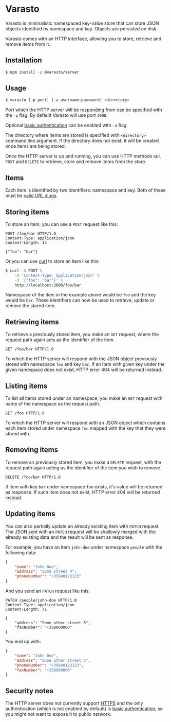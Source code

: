 # Varasto

Varasto is minimalistic namespaced key-value store that can store JSON objects
identified by namespace and key. Objects are persisted on disk.

Varasto comes with an HTTP interface, allowing you to store, retrieve and
remove items from it.

## Installation

```bash
$ npm install -g @varasto/server
```

## Usage

```bash
$ varasto [-p port] [-a username:password] <directory>
```

Port which the HTTP server will be responding from can be specified with the
`-p` flag. By default Varasto will use port `3000`.

Optional [basic authentication](https://en.wikipedia.org/wiki/Basic_access_authentication)
can be enabled with `-a` flag.

The directory where items are stored is specified with `<directory>` command
line argument. If the directory does not exist, it will be created once items
are being stored.

Once the HTTP server is up and running, you can use HTTP methods `GET`, `POST`
and `DELETE` to retrieve, store and remove items from the store.

## Items

Each item is identified by two identifiers: namespace and key. Both of these
must be [valid URL slugs](https://ihateregex.io/expr/url-slug/).

## Storing items

To store an item, you can use a `POST` request like this:

```http
POST /foo/bar HTTP/1.0
Content-Type: application/json
Content-Length: 14

{"foo": "bar"}
```

Or you can use [curl](https://curl.haxx.se) to store an item like this:

```bash
$ curl -X POST \
    -H 'Content-Type: application/json' \
    -d '{"foo": "bar"}' \
    http://localhost:3000/foo/bar
```

Namespace of the item in the example above would be `foo` and the key would be
`bar`. These identifiers can now be used to retrieve, update or remove the
stored item.

## Retrieving items

To retrieve a previously stored item, you make an `GET` request, where the
request path again acts as the identifier of the item.

```http
GET /foo/bar HTTP/1.0
```

To which the HTTP server will respond with the JSON object previously stored
with namespace `foo` and key `bar`. If an item with given key under the given
namespace does not exist, HTTP error 404 will be returned instead.

## Listing items

To list all items stored under an namespace, you make an `GET` request with
name of the namespace as the request path.

```http
GET /foo HTTP/1.0
```

To which the HTTP server will respond with an JSON object which contains
each item stored under namespace `foo` mapped with the key that they were
stored with.

## Removing items

To remove an previously stored item, you make a `DELETE` request, with the
request path again acting as the identifier of the item you wish to remove.

```http
DELETE /foo/bar HTTP/1.0
```

If item with key `bar` under namespace `foo` exists, it's value will be
returned as response. If such item does not exist, HTTP error 404 will be
returned instead.

## Updating items

You can also partially update an already existing item with `PATCH` request.
The JSON sent with an `PATCH` request will be shallowly merged with the already
existing data and the result will be sent as response.

For example, you have an item `john-doe` under namespace `people` with the
following data:

```JSON
{
    "name": "John Doe",
    "address": "Some street 4",
    "phoneNumber": "+35840123123"
}
```

And you send an `PATCH` request like this:

```http
PATCH /people/john-doe HTTP/1.0
Content-Type: application/json
Content-Length: 71

{
    "address": "Some other street 5",
    "faxNumber": "+358000000"
}
```

You end up with:

```JSON
{
    "name": "John Doe",
    "address": "Some other street 5",
    "phoneNumber": "+35840123123",
    "faxNumber": "+358000000"
}
```

## Security notes

The HTTP server does not currently support [HTTPS](https://en.wikipedia.org/wiki/HTTPS)
and the only authentication (which is not enabled by default) is
[basic authentication](https://en.wikipedia.org/wiki/Basic_access_authentication),
so you might not want to expose it to public network.
